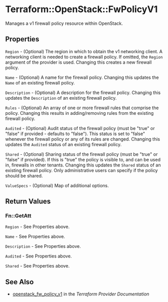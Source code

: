 # Terraform::OpenStack::FwPolicyV1

Manages a v1 firewall policy resource within OpenStack.

## Properties

`Region` - (Optional) The region in which to obtain the v1 networking client. A networking client is needed to create a firewall policy. If omitted, the `Region` argument of the provider is used. Changing this creates a new firewall policy.

`Name` - (Optional) A name for the firewall policy. Changing this updates the `Name` of an existing firewall policy.

`Description` - (Optional) A description for the firewall policy. Changing this updates the `Description` of an existing firewall policy.

`Rules` - (Optional) An array of one or more firewall rules that comprise the policy. Changing this results in adding/removing rules from the existing firewall policy.

`Audited` - (Optional) Audit status of the firewall policy (must be "true" or "false" if provided - defaults to "false"). This status is set to "false" whenever the firewall policy or any of its rules are changed. Changing this updates the `Audited` status of an existing firewall policy.

`Shared` - (Optional) Sharing status of the firewall policy (must be "true" or "false" if provided). If this is "true" the policy is visible to, and can be used in, firewalls in other tenants. Changing this updates the `Shared` status of an existing firewall policy. Only administrative users can specify if the policy should be shared.

`ValueSpecs` - (Optional) Map of additional options.


## Return Values

### Fn::GetAtt

`Region` - See Properties above.

`Name` - See Properties above.

`Description` - See Properties above.

`Audited` - See Properties above.

`Shared` - See Properties above.

## See Also

* [openstack_fw_policy_v1](https://www.terraform.io/docs/providers/openstack/r/fw_policy_v1.html) in the _Terraform Provider Documentation_